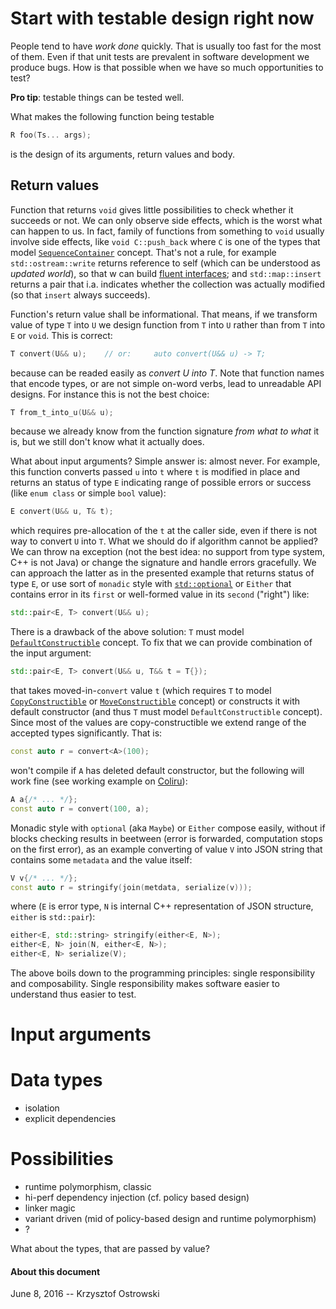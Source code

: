 
# Start with testable design right now

People tend to have _work done_ quickly. That is usually too fast for the most of them. Even if that unit tests are prevalent in software development we produce bugs. How is that possible when we have so much opportunities to test?

**Pro tip**: testable things can be tested well.

What makes the following function being testable

```c++
R foo(Ts... args);
```

is the design of its arguments, return values and body.

## Return values

Function that returns ``void`` gives little possibilities to check whether it succeeds or not. We can only observe side effects, which is the worst what can happen to us. In fact, family of functions from something to ``void`` usually involve side effects, like ``void C::push_back`` where ``C`` is one of the types that model [`SequenceContainer`](http://en.cppreference.com/w/cpp/concept/SequenceContainer "C++ concepts: SequenceContainer") concept. That's not a rule, for example ``std::ostream::write`` returns reference to self (which can be understood as _updated world_), so that w can build [fluent interfaces](https://en.wikipedia.org/wiki/Fluent_interface "Fluent interface"); and ``std::map::insert`` returns a pair that i.a. indicates whether the collection was actually modified (so that ``insert`` always succeeds).

Function's return value shall be informational. That means, if we transform value of type `T` into `U` we design function from `T` into `U` rather than from `T` into `E` or `void`. This is correct:

```c++
T convert(U&& u);    // or:     auto convert(U&& u) -> T;
```

because can be readed easily as _convert U into T_. Note that function names that encode types, or are not simple on-word verbs, lead to unreadable API designs. For instance this is not the best choice:

```c++
T from_t_into_u(U&& u);
```

because we already know from the function signature _from what to what_ it is, but we still don't know what it actually does.

What about input arguments? Simple answer is: almost never. For example, this function converts passed `u` into `t` where `t` is modified in place and returns an status of type `E` indicating range of possible errors or success (like `enum class` or simple `bool` value):

```c++
E convert(U&& u, T& t);
```
which requires pre-allocation of the `t` at the caller side, even if there is not way to convert `U` into `T`. What we should do if algorithm cannot be applied? We can throw na exception (not the best idea: no support from type system, C++ is not Java) or change the signature and handle errors gracefully. We can approach the latter as in the presented example that returns status of type `E`, or use sort of `monadic` style with [`std::optional`](http://en.cppreference.com/w/cpp/utility/optional "std::optional") or `Either` that contains error in its `first` or well-formed value in its `second` ("right") like:

```c++
std::pair<E, T> convert(U&& u);
```
There is a drawback of the above solution: `T` must model [`DefaultConstructible`](http://en.cppreference.com/w/cpp/concept/DefaultConstructible "C++ concepts: DefaultConstructible" ) concept. To fix that we can provide combination of the input argument:

```c++
std::pair<E, T> convert(U&& u, T&& t = T{});
```

that takes moved-in-`convert` value `t` (which requires `T` to model [`CopyConstructible`](http://en.cppreference.com/w/cpp/concept/CopyConstructible "C++ concepts: CopyConstructible") or [`MoveConstructible`](http://en.cppreference.com/w/cpp/concept/MoveConstructible "C++ concepts: MoveConstructible") concept) or constructs it with default constructor (and thus `T` must model `DefaultConstructible` concept). Since most of the values are copy-constructible we extend range of the accepted types significantly. That is:

```c++
const auto r = convert<A>(100);
```

won't compile if `A` has deleted default constructor, but the following will work fine (see working example on [Coliru](http://coliru.stacked-crooked.com/a/03b34268f493cf22 "Coliru Viewer")):

```c++
A a{/* ... */};
const auto r = convert(100, a);
```

Monadic style with `optional` (aka `Maybe`) or `Either` compose easily, without if blocks checking results in beetween (error is forwarded, computation stops on the first error), as an example converting of value `V` into JSON string that contains some `metadata` and the value itself:

```c++
V v{/* ... */};
const auto r = stringify(join(metdata, serialize(v)));
```
where (`E` is error type, `N` is internal C++ representation of JSON structure, `either` is `std::pair`):

```c++
either<E, std::string> stringify(either<E, N>);
either<E, N> join(N, either<E, N>);
either<E, N> serialize(V);
```
The above boils down to the programming principles: single responsibility and composability. Single responsibility makes software easier to understand thus easier to test.

# Input arguments

# Data types

- isolation
- explicit dependencies

# Possibilities

- runtime polymorphism, classic
- hi-perf dependency injection (cf. policy based design)
- linker magic
- variant driven (mid of policy-based design and runtime polymorphism)
- ?
 
What about the types, that are passed by value?

#### About this document

June 8, 2016 -- Krzysztof Ostrowski

